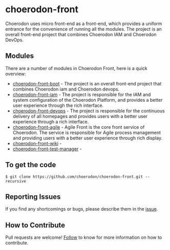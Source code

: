 # choerodon-front

Choerodon uses micro front-end as a front-end, which provides a uniform entrance for the convenience of running all the modules. The project is an overall front-end project that combines Choerodon IAM and Choerodon DevOps.

## Modules

There are a number of modules in Choerodon Front, here is a quick overview:

* [choerodon-front-boot](https://github.com/choerodon/choerodon-front-boot) - The project is an overall front-end project that combines Choerodon iam and Choerodon devops.
* [choerodon-front-iam](https://github.com/choerodon/choerodon-front-iam) - The project is responsible for the IAM and system configuration of the Choerodon Platform, and provides a better user experience through the rich interface.
* [choerodon-front-devops](https://github.com/choerodon/choerodon-front-devops) - The project is responsible for the continuous delivery of all homepages and provides users with a better user experience through a rich interface.
* [choerodon-front-agile](https://github.com/choerodon/choerodon-front-agile) - Agile Front is the core front service of Choerodon. The service is responsible for Agile process management and providing users with a better user experience through rich display.
* [choerodon-front-wiki](https://github.com/choerodon/choerodon-front-wiki) -
* [choerodon-front-test-manager](https://github.com/choerodon/choerodon-front-test-manager) - 

## To get the code

```
$ git clone https://github.com/choerodon/choerodon-front.git --recursive
```

## Reporting Issues
If you find any shortcomings or bugs, please describe them in the [issue](https://github.com/choerodon/choerodon/issues/new?template=issue_template.md).

## How to Contribute
Pull requests are welcome! [Follow](https://github.com/choerodon/choerodon/blob/master/CONTRIBUTING.md) to know for more information on how to contribute.